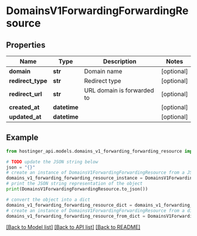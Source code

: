 # DomainsV1ForwardingForwardingResource


## Properties

Name | Type | Description | Notes
------------ | ------------- | ------------- | -------------
**domain** | **str** | Domain name | [optional] 
**redirect_type** | **str** | Redirect type | [optional] 
**redirect_url** | **str** | URL domain is forwarded to | [optional] 
**created_at** | **datetime** |  | [optional] 
**updated_at** | **datetime** |  | [optional] 

## Example

```python
from hostinger_api.models.domains_v1_forwarding_forwarding_resource import DomainsV1ForwardingForwardingResource

# TODO update the JSON string below
json = "{}"
# create an instance of DomainsV1ForwardingForwardingResource from a JSON string
domains_v1_forwarding_forwarding_resource_instance = DomainsV1ForwardingForwardingResource.from_json(json)
# print the JSON string representation of the object
print(DomainsV1ForwardingForwardingResource.to_json())

# convert the object into a dict
domains_v1_forwarding_forwarding_resource_dict = domains_v1_forwarding_forwarding_resource_instance.to_dict()
# create an instance of DomainsV1ForwardingForwardingResource from a dict
domains_v1_forwarding_forwarding_resource_from_dict = DomainsV1ForwardingForwardingResource.from_dict(domains_v1_forwarding_forwarding_resource_dict)
```
[[Back to Model list]](../README.md#documentation-for-models) [[Back to API list]](../README.md#documentation-for-api-endpoints) [[Back to README]](../README.md)


